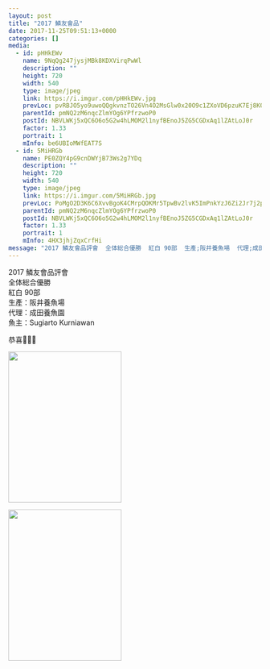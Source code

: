 ```yaml
---
layout: post
title: "2017 鱗友會品" 
date: 2017-11-25T09:51:13+0000 
categories: [] 
media:
  - id: pHHkEWv
    name: 9NqQg247jysjMBk8KDXVirqPwWl
    description: ""   
    height: 720
    width: 540
    type: image/jpeg
    link: https://i.imgur.com/pHHkEWv.jpg
    prevLoc: pvRBJO5yo9uwoQQgkvnzTO26Vn4O2MsGlw0x20O9c1ZXoVD6pzuK7Ej8K0KDczko0NGwjBFKRy83MAlLSkOMNB1ZVwcmO7J11338iwj8Z6gBBPCr6nBrMNlNiE09rX5kj9txXQlXp0EEhkWlzwRO5Jso18XGyJmOFmkrEmOp4zI7NNO50Q4BH9gEZllK0ASYXmnKPm52sQ9N6O6X3AuVxZq5vj22S1nlBBNq3MHlEJgOn0p4Fp2Y1G41gVU9BDzr6pPyi9z
    parentId: pmNQ2zM6nqcZlmYOg6YPfrzwoP0
    postId: NBVLWKj5xQC6O6o5G2w4hLMOM2l1nyfBEnoJ5ZG5CGDxAq1lZAtLoJ0r
    factor: 1.33
    portrait: 1
    mInfo: be6UBIoMWfEAT7S
  - id: 5MiHRGb
    name: PE0ZQY4pG9cnDWYjB73Ws2g7YDq
    description: ""   
    height: 720
    width: 540
    type: image/jpeg
    link: https://i.imgur.com/5MiHRGb.jpg
    prevLoc: PoMgO2D3K6C6XvvBgoK4CMrpQOKMr5TpwBv2lvK5ImPnkYzJ6Zi2Jr7j2p28ulpOR069MqIMNRWJq5j9trpkYp5j5MSzYg5oEp2Quk3KAOMjzWizg99njRR4HgGV9o6nYvun254DG9jMHlZ2E5QONKHBwrYJ0KKVUryL2rmO51IkYYoZ0yVAtk7BO55mWmUYkG2ZBlNvTkWK6qQ5zVCJXvZLlYj4HLMLNo8lw3FlqplKrNB9Hj5EmrXJ4wCE4rOmn7m3CD9
    parentId: pmNQ2zM6nqcZlmYOg6YPfrzwoP0
    postId: NBVLWKj5xQC6O6o5G2w4hLMOM2l1nyfBEnoJ5ZG5CGDxAq1lZAtLoJ0r
    factor: 1.33
    portrait: 1
    mInfo: 4HX3jhjZqxCrfHi
message: "2017 鱗友會品評會  全体総合優勝  紅白 90部  生產;阪井養魚場  代理;成田養魚園  魚主;Sugiarto Kurniawan    恭喜🎉🎉🎉"
---
```


2017 鱗友會品評會  
全体総合優勝  
紅白 90部  
生產：阪井養魚場  
代理：成田養魚園  
魚主：Sugiarto Kurniawan  
  
恭喜🎉🎉🎉


[//]: #media:  
<a href="https://i.imgur.com/pHHkEWv.jpg"><img src="https://i.imgur.com/pHHkEWv.jpg" height="300" width="225" /></a> 
  

<a href="https://i.imgur.com/5MiHRGb.jpg"><img src="https://i.imgur.com/5MiHRGb.jpg" height="300" width="225" /></a> 
 
